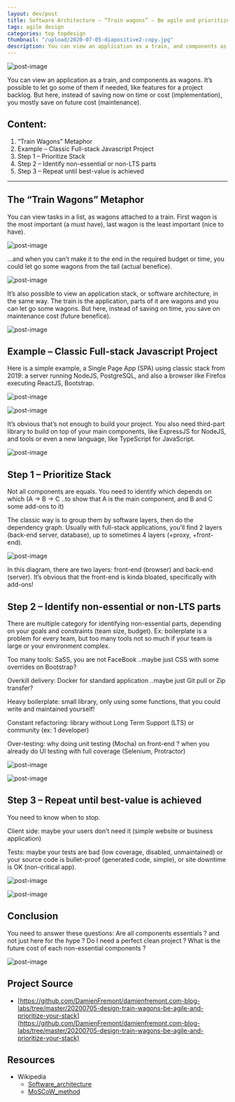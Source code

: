 ```yaml
---
layout: dev/post
title: Software Architecture – “Train wagons” – Be agile and prioritize your stack
tags: agile design 
categories: top topdesign
thumbnail: "/upload/2020-07-05-diapositive2-copy.jpg"
description: You can view an application as a train, and components as wagons. It’s possible to let go some of them if needed, like features for a project backlog...
---
```


![post-image](/upload/2020-07-05-diapositive2-copy.jpg)

You can view an application as a train, and components as wagons. It’s possible to let go some of them if needed, like features for a project backlog. But here, instead of saving now on time or cost (implementation), you mostly save on future cost (maintenance).  


## Content:

1.  “Train Wagons” Metaphor
2.  Example – Classic Full-stack Javascript Project
3.  Step 1 – Prioritize Stack
4.  Step 2 – Identify non-essential or non-LTS parts
5.  Step 3 – Repeat until best-value is achieved

---

## The “Train Wagons” Metaphor

You can view tasks in a list, as wagons attached to a train. First wagon is the most important (a must have), last wagon is the least important (nice to have).  

![post-image](/upload/2020-07-05-Diapositive1.JPG)

…and when you can’t make it to the end in the required budget or time, you could let go some wagons from the tail (actual benefice).  

![post-image](/upload/2020-07-05-Diapositive3.JPG)

It’s also possible to view an application stack, or software architecture, in the same way. The train is the application, parts of it are wagons and you can let go some wagons. But here, instead of saving on time, you save on maintenance cost (future benefice).

![post-image](/upload/2020-07-05-Diapositive2.JPG)

## Example – Classic Full-stack Javascript Project

Here is a simple example, a Single Page App (SPA) using classic stack from 2019: a server running NodeJS, PostgreSQL, and also a browser like Firefox executing ReactJS, Bootstrap.

![post-image](/upload/2020-07-05-README-screenshot.png)

![post-image](/upload/2020-07-05-README-tech-stack.png)

It’s obvious that’s not enough to build your project. You also need third-part library to build on top of your main components, like ExpressJS for NodeJS, and tools or even a new language, like TypeScript for JavaScript.

![post-image](/upload/2020-07-05-README-tech-architecture.png)

## Step 1 – Prioritize Stack

Not all components are equals. You need to identify which depends on which (A -> B -> C ..to show that A is the main component, and B and C some add-ons to it)

The classic way is to group them by software layers, then do the dependency graph. Usually with full-stack applications, you’ll find 2 layers (back-end server, database), up to sometimes 4 layers (+proxy, +front-end).

![post-image](/upload/2020-07-05-Diapositive4.JPG)

In this diagram, there are two layers: front-end (browser) and back-end (server). It’s obvious that the front-end is kinda bloated, specifically with add-ons!

## Step 2 – Identify non-essential or non-LTS parts

There are multiple category for identifying non-essential parts, depending on your goals and constraints (team size, budget). Ex: boilerplate is a problem for every team, but too many tools not so much if your team is large or your environment complex.

Too many tools:  SaSS, you are not FaceBook ..maybe just CSS with some overrides on Bootstrap?

Overkill delivery: Docker for standard application ..maybe just Git pull or Zip transfer?

Heavy boilerplate: small library, only using some functions, that you could write and maintained yourself!

Constant refactoring: library without Long Term Support (LTS) or community (ex: 1 developer)

Over-testing: why doing unit testing (Mocha) on front-end ? when you already do UI testing with full coverage (Selenium, Protractor)

![post-image](/upload/2020-07-05-Diapositive5.JPG)

![post-image](/upload/2020-07-05-Diapositive6.JPG)

## Step 3 – Repeat until best-value is achieved

You need to know when to stop.

Client side: maybe your users don’t need it (simple website or business application)

Tests: maybe your tests are bad (low coverage, disabled, unmaintained) or your source code is bullet-proof (generated code, simple), or site downtime is OK (non-critical app).

![post-image](/upload/2020-07-05-Diapositive7.JPG)

![post-image](/upload/2020-07-05-Diapositive8.JPG)

## Conclusion

You need to answer these questions: Are all components essentials ? and not just here for the hype ? Do I need a perfect clean project ? What is the future cost of each non-essential components ?

![post-image](/upload/2020-07-05-Diapositive9.JPG)

## Project Source

- [https://github.com/DamienFremont/damienfremont.com-blog-labs/tree/master/20200705-design-train-wagons-be-agile-and-prioritize-your-stack](https://github.com/DamienFremont/damienfremont.com-blog-labs/tree/master/20200705-design-train-wagons-be-agile-and-prioritize-your-stack)

## Resources

*   Wikipedia
    *   [Software_architecture](https://en.wikipedia.org/wiki/Software_architecture)
    *   [MoSCoW_method](https://en.wikipedia.org/wiki/MoSCoW_method)
